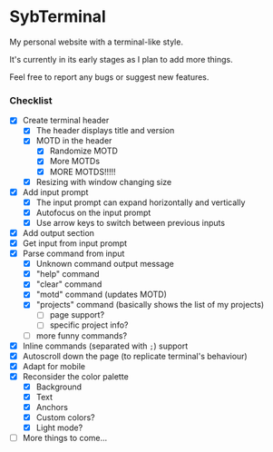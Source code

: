 # SybTerminal

My personal website with a terminal-like style.

It's currently in its early stages as I plan to add more things.

Feel free to report any bugs or suggest new features.


### Checklist

- [x] Create terminal header
  - [x] The header displays title and version
  - [x] MOTD in the header
    - [x] Randomize MOTD
    - [x] More MOTDs
    - [x] MORE MOTDS!!!!!
  - [x] Resizing with window changing size
- [x] Add input prompt
  - [x] The input prompt can expand horizontally and vertically
  - [x] Autofocus on the input prompt
  - [x] Use arrow keys to switch between previous inputs
- [x] Add output section
- [x] Get input from input prompt
- [x] Parse command from input
  - [x] Unknown command output message
  - [x] "help" command
  - [x] "clear" command
  - [x] "motd" command (updates MOTD)
  - [x] "projects" command (basically shows the list of my projects)
    - [ ] page support?
    - [ ] specific project info?
  - [ ] more funny commands?
- [x] Inline commands (separated with `;`) support
- [x] Autoscroll down the page (to replicate terminal's behaviour)
- [x] Adapt for mobile
- [x] Reconsider the color palette
  - [x] Background
  - [x] Text
  - [x] Anchors
  - [x] Custom colors?
  - [x] Light mode?
- [ ] More things to come...
